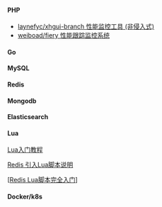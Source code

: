 #### PHP

- [laynefyc/xhgui-branch  性能监控工具 (非侵入式)](https://github.com/laynefyc/xhgui-branch)
- [weiboad/fiery  性能跟踪监控系统](https://github.com/weiboad/fiery)



#### Go



#### MySQL



#### Redis



#### Mongodb



#### Elasticsearch



#### Lua 

[Lua入门教程](http://gitbook.net/lua/index.html)

[Redis 引入Lua脚本说明](https://redisbook.readthedocs.io/en/latest/feature/scripting.html)

[[Redis Lua脚本完全入门](https://segmentfault.com/a/1190000037518418)]



#### Docker/k8s





